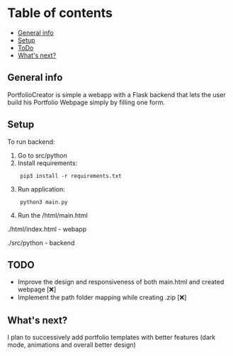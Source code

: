 
# Table of contents
* [General info](#general-info)
* [Setup](#setup)
* [ToDo](#todo)
* [What's next?](#whats-next?)

## General info
PortfolioCreator is simple a webapp with a Flask backend that lets the user build his Portfolio Webpage simply by filling one form.

## Setup


To run backend:
1. Go to src/python 
2. Install requirements: 
```
	pip3 install -r requirements.txt
```
3. Run application:
```
	python3 main.py
```
4. Run the /html/main.html


./html/index.html - webapp

./src/python - backend


## TODO 
* Improve the design and responsiveness of both main.html and created webpage [❌]
* Implement the path folder mapping while creating .zip [❌]

## What's next? 
I plan to successively add portfolio templates with better features (dark mode, animations and overall better design) 
